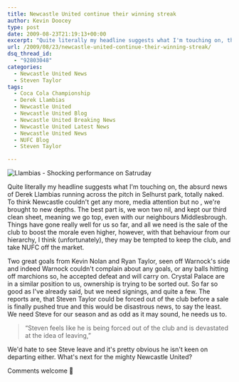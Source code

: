 ```yaml
---
title: Newcastle United continue their winning streak
author: Kevin Doocey
type: post
date: 2009-08-23T21:19:13+00:00
excerpt: "Quite literally my headline suggests what I'm touching on, the absurd news of Derek Llambias running across.."
url: /2009/08/23/newcastle-united-continue-their-winning-streak/
dsq_thread_id:
  - "92803048"
categories:
  - Newcastle United News
  - Steven Taylor
tags:
  - Coca Cola Championship
  - Derek Llambias
  - Newcastle United
  - Newcastle United Blog
  - Newcastle United Breaking News
  - Newcastle United Latest News
  - Newcastle United News
  - NUFC Blog
  - Steven Taylor

---
```

![Llambias - Shocking performance on Satruday](http://i32.tinypic.com/2u7prb4.jpg)

Quite literally my headline suggests what I'm touching on, the absurd news of Derek Llambias running across the pitch in Selhurst park, totally naked. To think Newcastle couldn't get any more, media attention but no , we're brought to new depths. The best part is, we won two nil, and kept our third clean sheet, meaning we go top, even with our neighbours Middlesbrough. Things have gone really well for us so far, and all we need is the sale of the club to boost the morale even higher, however, with that behaviour from our hierarchy, I think (unfortunately), they may be tempted to keep the club, and take NUFC off the market.

Two great goals from Kevin Nolan and Ryan Taylor, seen off Warnock's side and indeed Warnock couldn't complain about any goals, or any balls hitting off marchions so, he accepted defeat and will carry on. Crystal Palace are in a similar position to us, ownership is trying to be sorted out. So far so good as I've already said, but we need signings, and quite a few. The reports are, that Steven Taylor could be forced out of the club before a sale is finally pushed true and this would be disastrous news, to say the least. We need Steve for our season and as odd as it may sound, he needs us to.

> “Steven feels like he is being forced out of the club and is devastated at the idea of leaving,”

We'd hate to see Steve leave and it's pretty obvious he isn't keen on departing either. What's next for the mighty Newcastle United?

Comments welcome 🙂
